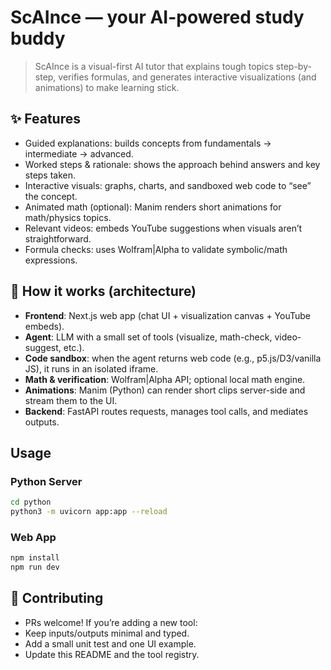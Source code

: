# ScAInce — your AI-powered study buddy

> ScAInce is a visual-first AI tutor that explains tough topics step-by-step, verifies formulas, and generates interactive visualizations (and animations) to make learning stick.


## ✨ Features

- Guided explanations: builds concepts from fundamentals → intermediate → advanced.
- Worked steps & rationale: shows the approach behind answers and key steps taken.
- Interactive visuals: graphs, charts, and sandboxed web code to “see” the concept.
- Animated math (optional): Manim renders short animations for math/physics topics.
- Relevant videos: embeds YouTube suggestions when visuals aren’t straightforward.
- Formula checks: uses Wolfram|Alpha to validate symbolic/math expressions.


## 🧱 How it works (architecture)

- **Frontend**: Next.js web app (chat UI + visualization canvas + YouTube embeds).
- **Agent**: LLM with a small set of tools (visualize, math-check, video-suggest, etc.).
- **Code sandbox**: when the agent returns web code (e.g., p5.js/D3/vanilla JS), it runs in an isolated iframe.
- **Math & verification**: Wolfram|Alpha API; optional local math engine.
- **Animations**: Manim (Python) can render short clips server-side and stream them to the UI.
- **Backend**: FastAPI routes requests, manages tool calls, and mediates outputs.

## Usage

### Python Server

```bash
cd python
python3 -m uvicorn app:app --reload
```

### Web App

```bash
npm install
npm run dev
```

## 🤝 Contributing

- PRs welcome! If you’re adding a new tool:
- Keep inputs/outputs minimal and typed.
- Add a small unit test and one UI example.
- Update this README and the tool registry.